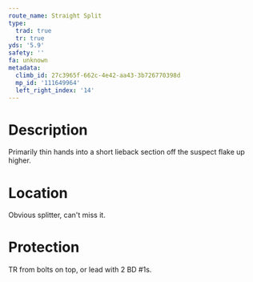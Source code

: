 ```yaml
---
route_name: Straight Split
type:
  trad: true
  tr: true
yds: '5.9'
safety: ''
fa: unknown
metadata:
  climb_id: 27c3965f-662c-4e42-aa43-3b726770398d
  mp_id: '111649964'
  left_right_index: '14'
---
```

# Description
Primarily thin hands into a short lieback section off the suspect flake up higher.

# Location
Obvious splitter, can't miss it.

# Protection
TR from bolts on top, or lead with 2 BD #1s.
